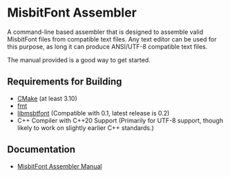 # MisbitFont Assembler

A command-line based assembler that is designed to assemble valid MisbitFont files from compatible text files.  Any text editor can be used for this purpose, as long it can produce ANSI/UTF-8 compatible text files.

The manual provided is a good way to get started.

## Requirements for Building

- [CMake](https://www.cmake.org/download/) (at least 3.10)
- [fmt](https://github.com/fmtlib/fmt)
- [libmsbtfont](https://github.com/Bandock/libmsbtfont) (Compatible with 0.1, latest release is 0.2)
- C++ Compiler with C++20 Support (Primarily for UTF-8 support, though likely to work on slightly earlier C++ standards.)

## Documentation

- [MisbitFont Assembler Manual](docs/Manual.md)
